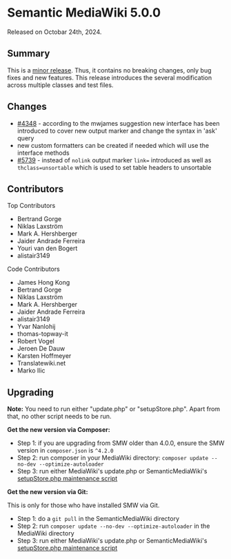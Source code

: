 # Semantic MediaWiki 5.0.0

Released on Octobar 24th, 2024.

## Summary

This is a [minor release](../RELEASE-POLICY.md). Thus, it contains no breaking changes, only bug fixes and new features.
This release introduces the several modification across multiple classes and test files. 


## Changes

* [#4348](https://github.com/SemanticMediaWiki/SemanticMediaWiki/issues/4348#issuecomment-552868424) - according to the mwjames suggestion new interface has been introduced to cover new output marker and change the syntax 
in 'ask' query
* new custom formatters can be created if needed which will use the interface methods
* [#5739](https://github.com/SemanticMediaWiki/SemanticMediaWiki/pull/5739) - instead of `nolink` output marker `link=` introduced as well as `thclass=unsortable` which is used to set table headers to unsortable


## Contributors

Top Contributors

* Bertrand Gorge
* Niklas Laxström
* Mark A. Hershberger
* Jaider Andrade Ferreira
* Youri van den Bogert
* alistair3149

Code Contributors

* James Hong Kong
* Bertrand Gorge
* Niklas Laxström
* Mark A. Hershberger
* Jaider Andrade Ferreira
* alistair3149
* Yvar Nanlohij
* thomas-topway-it
* Robert Vogel
* Jeroen De Dauw
* Karsten Hoffmeyer
* Translatewiki.net
* Marko Ilic

## Upgrading

**Note:** You need to run either "update.php" or "setupStore.php". Apart from that, no other script needs to be run.

**Get the new version via Composer:**

* Step 1: if you are upgrading from SMW older than 4.0.0, ensure the SMW version in `composer.json` is `^4.2.0`
* Step 2: run composer in your MediaWiki directory: `composer update --no-dev --optimize-autoloader`
* Step 3: run either MediaWiki's update.php or SemanticMediaWiki's
  [setupStore.php maintenance script](https://www.semantic-mediawiki.org/wiki/Help:Maintenance_script_setupStore.php)

**Get the new version via Git:**

This is only for those who have installed SMW via Git.

* Step 1: do a `git pull` in the SemanticMediaWiki directory
* Step 2: run `composer update --no-dev --optimize-autoloader` in the MediaWiki directory
* Step 3: run either MediaWiki's update.php or SemanticMediaWiki's
  [setupStore.php maintenance script](https://www.semantic-mediawiki.org/wiki/Help:Maintenance_script_setupStore.php)

